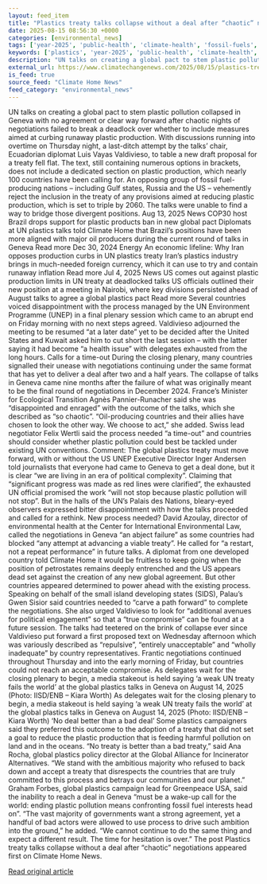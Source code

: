 ```yaml
---
layout: feed_item
title: "Plastics treaty talks collapse without a deal after “chaotic” negotiations"
date: 2025-08-15 08:56:30 +0000
categories: [environmental_news]
tags: ['year-2025', 'public-health', 'climate-health', 'fossil-fuels', 'economic-impacts', 'climate-costs', 'emissions']
keywords: ['plastics', 'year-2025', 'public-health', 'climate-health', 'fossil-fuels', 'economic-impacts', 'talks', 'treaty']
description: "UN talks on creating a global pact to stem plastic pollution collapsed in Geneva with no agreement or clear way forward after chaotic nights of negotiations ..."
external_url: https://www.climatechangenews.com/2025/08/15/plastics-treaty-talks-collapse-without-a-deal-after-chaotic-negotiations/
is_feed: true
source_feed: "Climate Home News"
feed_category: "environmental_news"
---
```


UN talks on creating a global pact to stem plastic pollution collapsed in Geneva with no agreement or clear way forward after chaotic nights of negotiations failed to break a deadlock over whether to include measures aimed at curbing runaway plastic production. With discussions running into overtime on Thursday night, a last-ditch attempt by the talks&#8217; chair, Ecuadorian diplomat Luis Vayas Valdivieso, to table a new draft proposal for a treaty fell flat. The text, still containing numerous options in brackets, does not include a dedicated section on plastic production, which nearly 100 countries have been calling for. An opposing group of fossil fuel-producing nations &#8211; including Gulf states, Russia and the US &#8211; vehemently reject the inclusion in the treaty of any provisions aimed at reducing plastic production, which is set to triple by 2060. The talks were unable to find a way to bridge those divergent positions. Aug 13, 2025 News COP30 host Brazil drops support for plastic products ban in new global pact Diplomats at UN plastics talks told Climate Home that Brazil&#8217;s positions have been more aligned with major oil producers during the current round of talks in Geneva Read more Dec 30, 2024 Energy An economic lifeline: Why Iran opposes production curbs in UN plastics treaty Iran’s plastics industry brings in much-needed foreign currency, which it can use to try and contain runaway inflation Read more Jul 4, 2025 News US comes out against plastic production limits in UN treaty at deadlocked talks US officials outlined their new position at a meeting in Nairobi, where key divisions persisted ahead of August talks to agree a global plastics pact Read more Several countries voiced disappointment with the process managed by the UN Environment Programme (UNEP) in a final plenary session which came to an abrupt end on Friday morning with no next steps agreed. Valdivieso adjourned the meeting to be resumed “at a later date” yet to be decided after the United States and Kuwait asked him to cut short the last session &#8211; with the latter saying it had become “a health issue” with delegates exhausted from the long hours. Calls for a time-out During the closing plenary, many countries signalled their unease with negotiations continuing under the same format that has yet to deliver a deal after two and a half years. The collapse of talks in Geneva came nine months after the failure of what was originally meant to be the final round of negotiations in December 2024. France&#8217;s Minister for Ecological Transition Agnès Pannier-Runacher said she was &#8220;disappointed and enraged&#8221; with the outcome of the talks, which she described as &#8220;so chaotic&#8221;. &#8220;Oil-producing countries and their allies have chosen to look the other way. We choose to act,&#8221; she added. Swiss lead negotiator Felix Wertli said the process needed “a time-out” and countries should consider whether plastic pollution could best be tackled under existing UN conventions. Comment: The global plastics treaty must move forward, with or without the US UNEP Executive Director Inger Andersen told journalists that everyone had came to Geneva to get a deal done, but it is clear &#8220;we are living in an era of political complexity&#8221;. Claiming that &#8220;significant progress was made as red lines were clarified&#8221;, the exhausted UN official promised the work &#8220;will not stop because plastic pollution will not stop”. But in the halls of the UN&#8217;s Palais des Nations, bleary-eyed observers expressed bitter disappointment with how the talks proceeded and called for a rethink. New process needed? David Azoulay, director of environmental health at the Center for International Environmental Law, called the negotiations in Geneva “an abject failure” as some countries had blocked “any attempt at advancing a viable treaty”. He called for &#8220;a restart, not a repeat performance&#8221; in future talks. A diplomat from one developed country told Climate Home it would be fruitless to keep going when the position of petrostates remains deeply entrenched and the US appears dead set against the creation of any new global agreement. But other countries appeared determined to power ahead with the existing process. Speaking on behalf of the small island developing states (SIDS), Palau&#8217;s Gwen Sisior said countries needed to &#8220;carve a path forward&#8221; to complete the negotiations. She also urged Valdivieso to look for &#8220;additional avenues for political engagement&#8221; so that a &#8220;true compromise&#8221; can be found at a future session. The talks had teetered on the brink of collapse ever since Valdivieso put forward a first proposed text on Wednesday afternoon which was variously described as “repulsive”, “entirely unacceptable” and “wholly inadequate” by country representatives. Frantic negotiations continued throughout Thursday and into the early morning of Friday, but countries could not reach an acceptable compromise. As delegates wait for the closing plenary to begin, a media stakeout is held saying &#8216;a weak UN treaty fails the world&#8217; at the global plastics talks in Geneva on August 14, 2025 (Photo: IISD/ENB &#8211; Kiara Worth) As delegates wait for the closing plenary to begin, a media stakeout is held saying &#8216;a weak UN treaty fails the world&#8217; at the global plastics talks in Geneva on August 14, 2025 (Photo: IISD/ENB &#8211; Kiara Worth) &#8216;No deal better than a bad deal&#8217; Some plastics campaigners said they preferred this outcome to the adoption of a treaty that did not set a goal to reduce the plastic production that is feeding harmful pollution on land and in the oceans. “No treaty is better than a bad treaty,&#8221; said Ana Rocha, global plastics policy director at the Global Alliance for Incinerator Alternatives. &#8220;We stand with the ambitious majority who refused to back down and accept a treaty that disrespects the countries that are truly committed to this process and betrays our communities&nbsp;and&nbsp;our&nbsp;planet.&#8221; Graham Forbes, global plastics campaign lead for Greenpeace USA, said the inability to reach a deal in Geneva &#8220;must be a wake-up call for the world: ending plastic pollution means confronting fossil fuel interests head on&#8221;. &#8220;The vast majority of governments want a strong agreement, yet a handful of bad actors were allowed to use process to drive such ambition into the ground,&#8221; he added. &#8220;We cannot continue to do the same thing and expect a different result. The time for hesitation is over.&#8221; The post Plastics treaty talks collapse without a deal after &#8220;chaotic&#8221; negotiations appeared first on Climate Home News.

[Read original article](https://www.climatechangenews.com/2025/08/15/plastics-treaty-talks-collapse-without-a-deal-after-chaotic-negotiations/)
